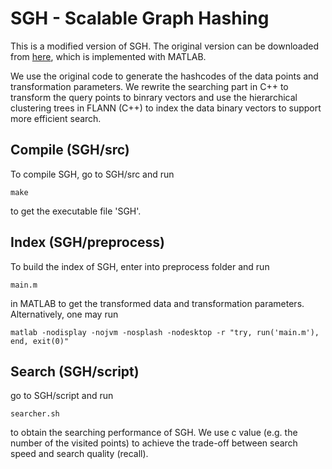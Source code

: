# SGH - Scalable Graph Hashing

This is a modified version of SGH. The original version can be downloaded from [here](http://cs.nju.edu.cn/lwj/), which is implemented with MATLAB. 

We use the original code to generate the hashcodes of the data points and transformation parameters. We rewrite the searching part in C++ to transform the query points to binrary vectors and use the hierarchical clustering trees in FLANN (C++) to index the data binary vectors to support more efficient search.

## Compile (SGH/src)

To compile SGH, go to SGH/src and run 
```
make
```
to get the executable file 'SGH'.

## Index (SGH/preprocess)

To build the index of SGH, enter into preprocess folder and run 
```
main.m
```
in MATLAB to get the transformed data and transformation parameters. Alternatively, one may run
```
matlab -nodisplay -nojvm -nosplash -nodesktop -r "try, run('main.m'), end, exit(0)"
```

## Search (SGH/script) 

go to SGH/script and run 
```
searcher.sh 
```
to obtain the searching performance of SGH. We use c value (e.g. the number of the visited points) to  achieve the trade-off between search speed and search quality (recall).


